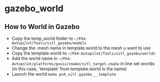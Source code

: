 # gazebo_world
## How to World in Gazebo
- Copy the temp_world folder to ```~/PX4-Autopilot/Tools/sitl_gazebo/models ```
- Change the .mesh name in template.world to the mesh u want to use
- Copy the template.world to ```~/PX4-Autopilot/Tools/sitl_gazebo/worlds ```
- Add the world name in ```~/PX4-Autopilot/platforms/posix/cmake/sitl_target.cmake``` in line set worlds (in this case, 'template' from template.world is the name)
- Launch the world ```make px4_sitl gazebo___template```
